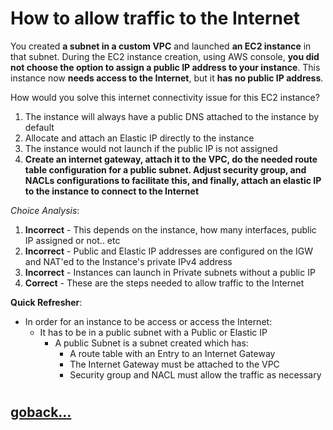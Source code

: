 # How to allow traffic to the Internet

You created **a subnet in a custom VPC** and launched **an EC2 instance** in that subnet. During the EC2 instance creation, using AWS console, **you did not choose the option to assign a public IP address to your instance**. This instance now **needs access to the Internet**, but it **has no public IP address**.

How would you solve this internet connectivity issue for this EC2 instance?

1. The instance will always have a public DNS attached to the instance by default
2. Allocate and attach an Elastic IP directly to the instance
3. The instance would not launch if the public IP is not assigned
4. **Create an internet gateway, attach it to the VPC, do the needed route table configuration for a public subnet. Adjust security group, and NACLs configurations to facilitate this, and finally, attach an elastic IP to the instance to connect to the Internet**

_Choice Analysis_:
1. **Incorrect** - This depends on the instance, how many interfaces, public IP assigned or not.. etc
2. **Incorrect** - Public and Elastic IP addresses are configured on the IGW and NAT'ed to the Instance's private IPv4 address
3. **Incorrect** - Instances can launch in Private subnets without a public IP
4. **Correct** - These are the steps needed to allow traffic to the Internet

**Quick Refresher**:
- In order for an instance to be access or access the Internet:
    - It has to be in a public subnet with a Public or Elastic IP
        - A public Subnet is a subnet created which has:
            - A route table with an Entry to an Internet Gateway
            - The Internet Gateway must be attached to the VPC
            - Security group and NACL must allow the traffic as necessary
#
## [goback...](./index.md)